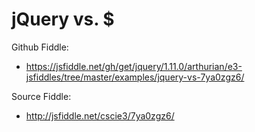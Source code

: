# jQuery vs. $

Github Fiddle:
- https://jsfiddle.net/gh/get/jquery/1.11.0/arthurian/e3-jsfiddles/tree/master/examples/jquery-vs-7ya0zgz6/

Source Fiddle:
- http://jsfiddle.net/cscie3/7ya0zgz6/

